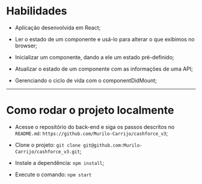 # Habilidades

  * Aplicação desenvolvida em React;

  * Ler o estado de um componente e usá-lo para alterar o que exibimos no browser;

  * Inicializar um componente, dando a ele um estado pré-definido;

  * Atualizar o estado de um componente com as informações de uma API;

  * Gerenciando o ciclo de vida com o componentDidMount;

---

# Como rodar o projeto localmente

  * Acesse o repositório do back-end e siga os passos descrítos no `README.md`: `https://github.com/Murilo-Carrijo/cashforce_v3`;

  * Clone o projeto: `git clone git@github.com:Murilo-Carrijo/cashforce_v3.git`;

  * Instale a dependência: `npm install`;

  * Execute o comando: `npm start` 
